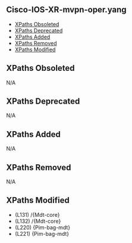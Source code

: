 ## Cisco-IOS-XR-mvpn-oper.yang

- [XPaths Obsoleted](#xpaths-obsoleted)
- [XPaths Deprecated](#xpaths-deprecated)
- [XPaths Added](#xpaths-added)
- [XPaths Removed](#xpaths-removed)
- [XPaths Modified](#xpaths-modified)

## XPaths Obsoleted

N/A

## XPaths Deprecated

N/A

## XPaths Added

N/A

## XPaths Removed

N/A

## XPaths Modified

- (L131)	/{Mdt-core}
- (L132)	/{Mdt-core}
- (L220)	{Pim-bag-mdt}
- (L221)	{Pim-bag-mdt}

